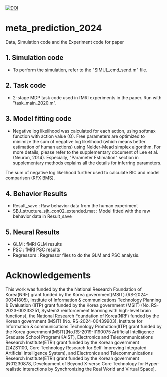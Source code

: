 [![DOI](https://zenodo.org/badge/884656169.svg)](https://doi.org/10.5281/zenodo.14049443)


# meta_prediction_2024

Data, Simulation code and the Experiment code for paper

## 1. Simulation code
- To perform the simulation, refer to the "SIMUL_cmd_send.m" file.

## 2. Task code
- 2-stage MDP task code used in fMRI experiments in the paper. Run with "task_main_2020.m".

## 3. Model fitting code
- Negative log likelihood was calculated for each action, using softmax function with action value (Q). Free parameters are optimized to minimize the sum of negative log likelihood (which means better estimation of human actions) using Nelder-Mead simplex algorithm. For more details, please refer to the supplementary document of Lee et al. (Neuron, 2014). Especially, "Parameter Estimation" section in supplementary methods explains all the details for inferring parameters.

The sum of negative log likelihood further used to calculate BIC and model comparison (RFX BMS).

## 4. Behavior Results
- Result_save : Raw behavior data from the human experiment
- SBJ_structure_sjh_con02_extended.mat : Model fitted with the raw behavior data in Result_save

## 5. Neural Results
- GLM : fMRI GLM results
- PSC : fMRI PSC results
- Regressors : Regressor files to do the GLM and PSC analysis.

# Acknowledgements
This work was funded by the the National Research Foundation of Korea(NRF) grant funded by the Korea government(MSIT).(RS-2024-00341805), Institute of Information & communications Technology Planning & Evaluation (IITP) grant funded by the Korea government (MSIT) (No. RS-2023-00233251, System3 reinforcement learning with high-level brain functions), the National Research Foundation of Korea(NRF) funded by the Korean government (MSIT) (No. RS-2024-00439903), Institute for Information & communications Technology Promotion(IITP) grant funded by the Korea government(MSIT)(No.RS-2019-II190075 Artificial Intelligence Graduate School Program(KAIST), Electronics and Telecommunications Research Institute(ETRI) grant funded by the Korean government (24ZS1100, Core Technology Research for Self-Improving Integrated Artificial Intelligence System), and  Electronics and Telecommunications Research Institute(ETRI) grant funded by the Korean government [N01230878, Development of Beyond X-verse Core Technology for Hyper-realistic interactions by Synchronizing the Real World and Virtual Space].

